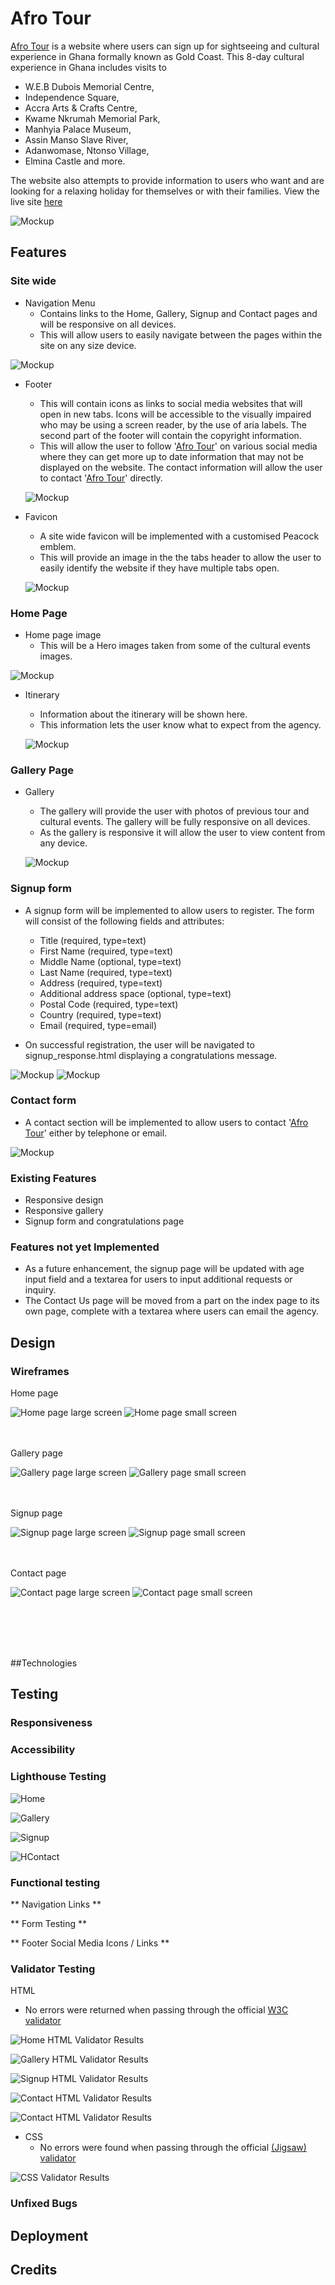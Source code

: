 # Afro Tour
[Afro Tour](https://amba2018.github.io/afro-tour/) is a website where users can sign up for sightseeing and cultural experience in Ghana formally known as Gold Coast. This 8-day cultural experience in Ghana includes visits to 
* W.E.B Dubois Memorial Centre, 
* Independence Square, 
* Accra Arts & Crafts Centre, 
* Kwame Nkrumah Memorial Park, 
* Manhyia Palace Museum, 
* Assin Manso Slave River, 
* Adanwomase, Ntonso Village, 
* Elmina Castle and more.

The website also attempts to provide information to users who want and are looking for a relaxing holiday for themselves or with their families.
View the live site [here](https://amba2018.github.io/afro-tour/)

![Mockup](readme_doc/testing/Responsiveness.png)

## Features

### Site wide
* Navigation Menu
    * Contains links to the Home, Gallery, Signup and Contact pages and will be responsive on all devices.
    * This will allow users to easily navigate between the pages within the site on any size device. 

![Mockup](readme_doc/afrotour_images/Nav.png)

* Footer
    * This will contain icons as links to social media websites that will open in new tabs. Icons will be accessible to the visually impaired who may be using a screen reader, by the use of aria labels. The second part of the footer will contain the copyright information.
    * This will allow the user to follow '[Afro Tour](https://amba2018.github.io/afro-tour/)' on various social media where they can get more up to date information that may not be displayed on the website. The contact information will allow the user to contact '[Afro Tour](https://amba2018.github.io/afro-tour/)' directly.

    ![Mockup](readme_doc/afrotour_images/footer.png)

* Favicon
    * A site wide favicon will be implemented with a customised Peacock emblem.
    * This will provide an image in the the tabs header to allow the user to easily identify the website if they have multiple tabs open.

     ![Mockup](readme_doc/afrotour_images/Favicon.png)

### Home Page
* Home page image
    * This will be a Hero images taken from some of the cultural events images.

 ![Mockup](readme_doc/afrotour_images/home.png)

* Itinerary 
    * Information about the itinerary will be shown here.
    * This information lets the user know what to expect from the agency. 

    ![Mockup](readme_doc/afrotour_images/itinerary.png)

### Gallery Page
* Gallery
    * The gallery will provide the user with photos of previous tour and cultural events. The gallery will be fully responsive on all devices.
    * As the gallery is responsive it will allow the user to view content from any device.

    ![Mockup](readme_doc/afrotour_images/gallery.png)

### Signup form
* A signup form will be implemented to allow users to register. The form will consist of the following fields and attributes: 
  * Title (required, type=text)
  * First Name (required, type=text)
  * Middle Name (optional, type=text)
  * Last Name (required, type=text)
  * Address (required, type=text)
  * Additional address space (optional, type=text)
  * Postal Code (required, type=text)
  * Country (required, type=text)
  * Email (required, type=email) 

* On successful registration, the user will be navigated to signup_response.html displaying a congratulations message.
    
![Mockup](readme_doc/afrotour_images/signup.png)
![Mockup](readme_doc/afrotour_images/thank_you.png)

### Contact form
* A contact section will be implemented to allow users to contact '[Afro Tour](https://amba2018.github.io/afro-tour/)' either by telephone or email.  

![Mockup](readme_doc/afrotour_images/contact.png)

### Existing Features

* Responsive design
* Responsive gallery
* Signup form and congratulations page

### Features not yet Implemented 
* As a future enhancement, the signup page will be updated with age input field and a textarea for users to input additional requests or inquiry.
* The Contact Us page will be moved from a part on the index page to its own page, complete with a textarea where users can email the agency. 

## Design

### Wireframes

Home page

![Home page large screen](readme_doc/balsamiq/Index_Section.png)
![Home page small screen](readme_doc/balsamiq/Index_Section_m.png)

<br><br>
Gallery page

![Gallery page large screen](readme_doc/balsamiq/Gallery_Section.png)
![Gallery page small screen](readme_doc/balsamiq/Gallery_Section_m.png)

<br><br>
Signup page

![Signup page large screen](readme_doc/balsamiq/Signup_Section.png)
![Signup page small screen](readme_doc/balsamiq/Signup_Section_m.png)

<br><br>
Contact page

![Contact page large screen](readme_doc/balsamiq/Contact_Section.png)
![Contact page small screen](readme_doc/balsamiq/Contact_Section_m.png)

<br><br><br><br>

##Technologies




## Testing

### Responsiveness


### Accessibility


### Lighthouse Testing

![Home](readme_doc/testing/Index_lighthouse.png)

![Gallery](readme_doc/testing/Gallery_lighthouse.png)

![Signup](readme_doc/testing/Signup_lighthouse.png)

![HContact](readme_doc/testing/Contact_lighthouse.png)

### Functional testing

** Navigation Links **

** Form Testing **

** Footer Social Media Icons / Links **

### Validator Testing 

 HTML
  - No errors were returned when passing through the official [W3C validator](https://validator.w3.org)

![Home HTML Validator Results](readme_doc/testing/Index_validator.png)

![Gallery HTML Validator Results](readme_doc/testing/Gallery_validator.png)

![Signup HTML Validator Results](readme_doc/testing/Signup_validator.png)

![Contact HTML Validator Results](readme_doc/testing/Contact_validator.png)

![Contact HTML Validator Results](readme_doc/testing/Signup_response_validator.png)

- CSS
  - No errors were found when passing through the official [(Jigsaw) validator](https://jigsaw.w3.org)

![CSS Validator Results](readme_doc/testing/Styles_validator.png)

### Unfixed Bugs


## Deployment


## Credits



